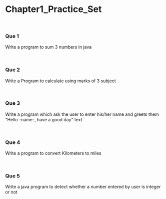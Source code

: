 # Chapter1_Practice_Set
<br>
<h3> Que 1</h3>
<p>Write a program to sum 3 numbers in java</p>

<br>
<h3>Que 2</h3>
<p>Write a Program to calculate using marks of 
3 subject</p>

<br>
<h3>Que 3</h3>
<p>Write a program which ask the user to enter
his/her name and greets them "Hello -name-, 
have a good day" text </p>

<br>
<h3>Que 4</h3>
<p>Write a program to convert Kilometers to 
miles</p>

<br>
<h3>Que 5</h3>
<p>Write a java program to detect whether a 
number entered by user is integer or not</p>
